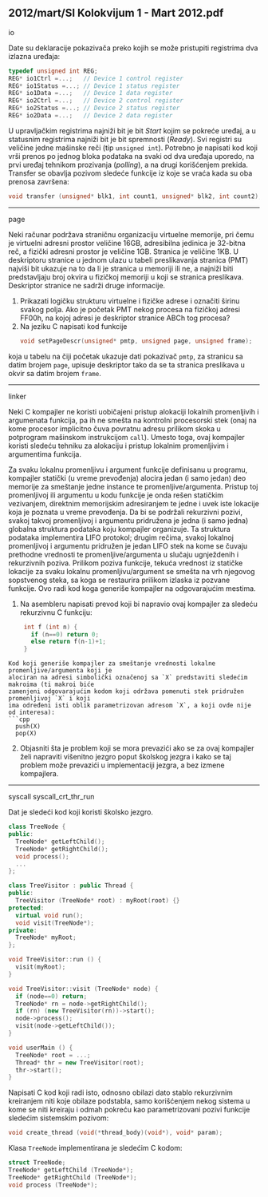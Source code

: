 2012/mart/SI Kolokvijum 1 - Mart 2012.pdf
--------------------------------------------------------------------------------
io

Date su deklaracije pokazivača preko kojih se može pristupiti registrima dva izlazna uređaja:
```cpp
typedef unsigned int REG;
REG* io1Ctrl =...;   // Device 1 control register
REG* io1Status =...; // Device 1 status register
REG* io1Data =...;   // Device 1 data register
REG* io2Ctrl =...;   // Device 2 control register
REG* io2Status =...; // Device 2 status register
REG* io2Data =...;   // Device 2 data register
```
U upravljačkim registrima najniži bit je bit *Start* kojim se pokreće uređaj, a u statusnim
registrima najniži bit je bit spremnosti (*Ready*). Svi registri su veličine jedne mašinske reči
(tip `unsigned int`).
Potrebno je napisati kod koji vrši prenos po jednog bloka podataka na svaki od dva uređaja
uporedo, na prvi uređaj tehnikom prozivanja (*polling*), a na drugi korišćenjem prekida.
Transfer se obavlja pozivom sledeće funkcije iz koje se vraća kada su oba prenosa završena:
```cpp
void transfer (unsigned* blk1, int count1, unsigned* blk2, int count2);
```

--------------------------------------------------------------------------------
page

Neki računar podržava straničnu organizaciju virtuelne memorije, pri čemu je virtuelni
adresni prostor veličine 16GB, adresibilna jedinica je 32-bitna reč, a fizički adresni prostor je
veličine 1GB. Stranica je veličine 1KB. U deskriptoru stranice u jednom ulazu u tabeli
preslikavanja stranica (PMT) najviši bit ukazuje na to da li je stranica u memoriji ili ne, a
najniži biti predstavljaju broj okvira u fizičkoj memoriji u koji se stranica preslikava.
Deskriptor stranice ne sadrži druge informacije.

1. Prikazati logičku strukturu virtuelne i fizičke adrese i označiti širinu svakog polja. Ako
je početak PMT nekog procesa na fizičkoj adresi FF00h, na kojoj adresi je deskriptor stranice
ABCh tog procesa?
2. Na jeziku C napisati kod funkcije
   ```cpp
   void setPageDescr(unsigned* pmtp, unsigned page, unsigned frame);
   ```
  koja u tabelu na čiji početak ukazuje dati pokazivač `pmtp`, za stranicu sa datim brojem `page`, upisuje deskriptor tako da se ta stranica preslikava u okvir sa datim brojem `frame`.


--------------------------------------------------------------------------------
linker

Neki C kompajler ne koristi uobičajeni pristup alokaciji lokalnih promenljivih i argumenata
funkcija, pa ih ne smešta na kontrolni procesorski stek (onaj na kome procesor implicitno
čuva povratnu adresu prilikom skoka u potprogram mašinskom instrukcijom `call`). Umesto
toga, ovaj kompajler koristi sledeću tehniku za alokaciju i pristup lokalnim promenljivim i
argumentima funkcija.

Za svaku lokalnu promenljivu i argument funkcije definisanu u programu, kompajler statički
(u vreme prevođenja) alocira jedan (i samo jedan) deo memorije za smeštanje jedne instance
te promenljive/argumenta. Pristup toj promenljivoj ili argumentu u kodu funkcije je onda
rešen statičkim vezivanjem, direktnim memorijskim adresiranjem te jedne i uvek iste lokacije
koja je poznata u vreme prevođenja. Da bi se podržali rekurzivni pozivi, svakoj takvoj
promenljivoj i argumentu pridružena je jedna (i samo jedna) globalna struktura podataka koju
kompajler organizuje. Ta struktura podataka implementira LIFO protokol;  drugim rečima,
svakoj lokalnoj promenljivoj i argumentu pridružen je jedan LIFO stek na kome se čuvaju
prethodne vrednosti te promenljive/argumenta u slučaju ugnježdenih i rekurzivnih poziva.
Prilikom poziva funkcije, tekuća vrednost iz statičke lokacije za svaku lokalnu
promenljivu/argument se smešta na vrh njegovog sopstvenog steka, sa koga se restaurira
prilikom izlaska iz pozvane funkcije. Ovo radi kod koga generiše kompajler na odgovarajućim
mestima.

1. Na asembleru napisati prevod koji bi napravio ovaj kompajler za sledeću rekurzivnu C funkciju:
   ```cpp
    int f (int n) {
      if (n==0) return 0;
      else return f(n-1)+1;
    }
  ```
  Kod koji generiše kompajler za smeštanje vrednosti lokalne promenljive/argumenta koji je
  alociran na adresi simbolički označenoj sa `X` predstaviti sledećim makroima (ti makroi biće
  zamenjeni odgovarajućim kodom koji održava pomenuti stek pridružen promenljivoj `X` i koji
  ima određeni isti oblik parametrizovan adresom `X`, a koji ovde nije od interesa):
```cpp
    push(X)
    pop(X)
```
2. Objasniti šta je problem koji se mora prevazići ako se za ovaj kompajler želi napraviti višenitno jezgro poput školskog jezgra i kako se taj problem može prevazići u implementaciji jezgra, a bez izmene kompajlera.

--------------------------------------------------------------------------------
syscall syscall_crt_thr_run

Dat je sledeći kod koji koristi školsko jezgro.
```cpp
class TreeNode {
public:
  TreeNode* getLeftChild();
  TreeNode* getRightChild();
  void process();
  ...
};

class TreeVisitor : public Thread {
public:
  TreeVisitor (TreeNode* root) : myRoot(root) {}
protected:
  virtual void run();
  void visit(TreeNode*);
private:
  TreeNode* myRoot;
};

void TreeVisitor::run () {
  visit(myRoot);
}

void TreeVisitor::visit (TreeNode* node) {
  if (node==0) return;
  TreeNode* rn = node->getRightChild();
  if (rn) (new TreeVisitor(rn))->start();
  node->process();
  visit(node->getLeftChild());
}

void userMain () {
  TreeNode* root = ...;
  Thread* thr = new TreeVisitor(root);
  thr->start();
}
```
Napisati C kod koji radi isto, odnosno obilazi dato stablo rekurzivnim kreiranjem niti koje
obilaze podstabla, samo korišćenjem nekog sistema u kome se niti kreiraju i odmah pokreću
kao parametrizovani pozivi funkcije sledećim sistemskim pozivom:
```cpp
void create_thread (void(*thread_body)(void*), void* param);
```
Klasa `TreeNode` implementirana je sledećim C kodom:
```cpp
struct TreeNode;
TreeNode* getLeftChild (TreeNode*);
TreeNode* getRightChild (TreeNode*);
void process (TreeNode*);
```
